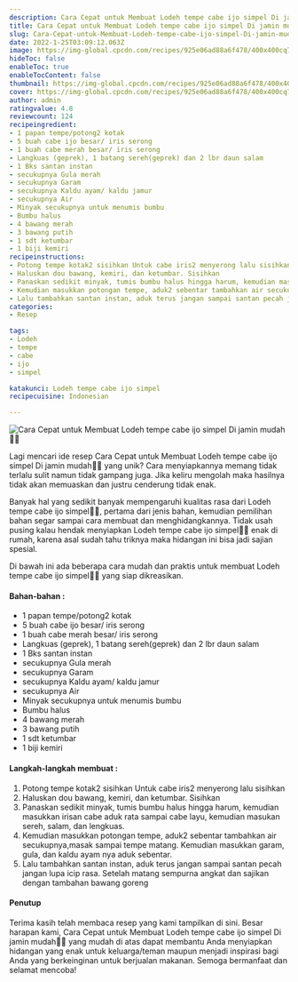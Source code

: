 ```yaml
---
description: Cara Cepat untuk Membuat Lodeh tempe cabe ijo simpel Di jamin mudah"
title: Cara Cepat untuk Membuat Lodeh tempe cabe ijo simpel Di jamin mudah
slug: Cara-Cepat-untuk-Membuat-Lodeh-tempe-cabe-ijo-simpel-Di-jamin-mudah
date: 2022-1-25T03:09:12.063Z
image: https://img-global.cpcdn.com/recipes/925e06ad88a6f478/400x400cq70/photo.jpg
hideToc: false
enableToc: true
enableTocContent: false
thumbnail: https://img-global.cpcdn.com/recipes/925e06ad88a6f478/400x400cq70/photo.jpg
cover: https://img-global.cpcdn.com/recipes/925e06ad88a6f478/400x400cq70/photo.jpg
author: admin
ratingvalue: 4.8
reviewcount: 124
recipeingredient:
- 1 papan tempe/potong2 kotak
- 5 buah cabe ijo besar/ iris serong
- 1 buah cabe merah besar/ iris serong
- Langkuas (geprek), 1 batang sereh(geprek) dan 2 lbr daun salam
- 1 Bks santan instan
- secukupnya Gula merah
- secukupnya Garam
- secukupnya Kaldu ayam/ kaldu jamur
- secukupnya Air
- Minyak secukupnya untuk menumis bumbu
- Bumbu halus
- 4 bawang merah
- 3 bawang putih
- 1 sdt ketumbar
- 1 biji kemiri
recipeinstructions:
- Potong tempe kotak2 sisihkan Untuk cabe iris2 menyerong lalu sisihkan
- Haluskan dou bawang, kemiri, dan ketumbar. Sisihkan
- Panaskan sedikit minyak, tumis bumbu halus hingga harum, kemudian masukkan irisan cabe aduk rata sampai cabe layu, kemudian masukan sereh, salam, dan lengkuas.
- Kemudian masukkan potongan tempe, aduk2 sebentar tambahkan air secukupnya,masak sampai tempe matang. Kemudian masukkan garam, gula, dan kaldu ayam nya aduk sebentar.
- Lalu tambahkan santan instan, aduk terus jangan sampai santan pecah jangan lupa icip rasa. Setelah matang sempurna angkat dan sajikan dengan tambahan bawang goreng
categories:
- Resep

tags:
- Lodeh
- tempe
- cabe
- ijo
- simpel

katakunci: Lodeh tempe cabe ijo simpel
recipecuisine: Indonesian

---
```


![Cara Cepat untuk Membuat Lodeh tempe cabe ijo simpel Di jamin mudah👩‍🍳](https://img-global.cpcdn.com/recipes/925e06ad88a6f478/400x400cq70/photo.jpg)

Lagi mencari ide resep Cara Cepat untuk Membuat Lodeh tempe cabe ijo simpel Di jamin mudah👩‍🍳 yang unik? Cara menyiapkannya memang tidak terlalu sulit namun tidak gampang juga. Jika keliru mengolah maka hasilnya tidak akan memuaskan dan justru cenderung tidak enak.

Banyak hal yang sedikit banyak mempengaruhi kualitas rasa dari Lodeh tempe cabe ijo simpel👩‍🍳, pertama dari jenis bahan, kemudian pemilihan bahan segar sampai cara membuat dan menghidangkannya. Tidak usah pusing kalau hendak menyiapkan Lodeh tempe cabe ijo simpel👩‍🍳 enak di rumah, karena asal sudah tahu triknya maka hidangan ini bisa jadi sajian spesial.

Di bawah ini ada beberapa cara mudah dan praktis untuk membuat Lodeh tempe cabe ijo simpel👩‍🍳 yang siap dikreasikan.

<!--inarticleads1-->

#### Bahan-bahan :

- 1 papan tempe/potong2 kotak
- 5 buah cabe ijo besar/ iris serong
- 1 buah cabe merah besar/ iris serong
- Langkuas (geprek), 1 batang sereh(geprek) dan 2 lbr daun salam
- 1 Bks santan instan
- secukupnya Gula merah
- secukupnya Garam
- secukupnya Kaldu ayam/ kaldu jamur
- secukupnya Air
- Minyak secukupnya untuk menumis bumbu
- Bumbu halus
- 4 bawang merah
- 3 bawang putih
- 1 sdt ketumbar
- 1 biji kemiri

<!--inarticleads2-->

#### Langkah-langkah membuat :

1. Potong tempe kotak2 sisihkan Untuk cabe iris2 menyerong lalu sisihkan
1. Haluskan dou bawang, kemiri, dan ketumbar. Sisihkan
1. Panaskan sedikit minyak, tumis bumbu halus hingga harum, kemudian masukkan irisan cabe aduk rata sampai cabe layu, kemudian masukan sereh, salam, dan lengkuas.
1. Kemudian masukkan potongan tempe, aduk2 sebentar tambahkan air secukupnya,masak sampai tempe matang. Kemudian masukkan garam, gula, dan kaldu ayam nya aduk sebentar.
1. Lalu tambahkan santan instan, aduk terus jangan sampai santan pecah jangan lupa icip rasa. Setelah matang sempurna angkat dan sajikan dengan tambahan bawang goreng

#### Penutup

Terima kasih telah membaca resep yang kami tampilkan di sini. Besar harapan kami, Cara Cepat untuk Membuat Lodeh tempe cabe ijo simpel Di jamin mudah👩‍🍳 yang mudah di atas dapat membantu Anda menyiapkan hidangan yang enak untuk keluarga/teman maupun menjadi inspirasi bagi Anda yang berkeinginan untuk berjualan makanan. Semoga bermanfaat dan selamat mencoba!